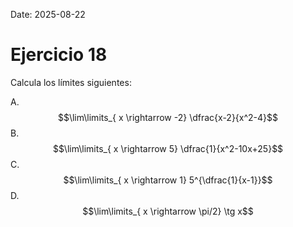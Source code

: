 Date: 2025-08-22

# Ejercicio 18

 
Calcula los límites siguientes:

A.  $$\lim\limits_{ x \rightarrow  -2}  \dfrac{x-2}{x^2-4}$$
B.  $$\lim\limits_{ x \rightarrow  5}  \dfrac{1}{x^2-10x+25}$$
C.  $$\lim\limits_{ x \rightarrow  1}  5^{\dfrac{1}{x-1}}$$
D.  $$\lim\limits_{ x \rightarrow  \pi/2}  \tg x$$
